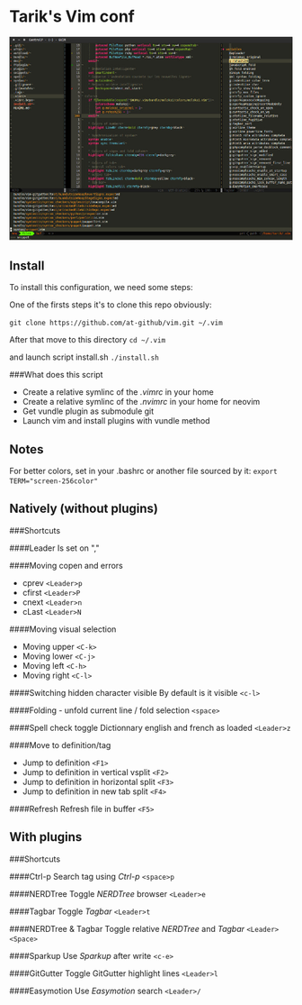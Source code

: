 Tarik's Vim conf
================

![Screenshot](screenshot-vim-full.jpg)

Install
-------

To install this configuration, we need some steps:

One of the firsts steps it's to clone this repo obviously:

`git clone https://github.com/at-github/vim.git ~/.vim`

After that move to this directory
`cd ~/.vim`

and launch script install.sh
`./install.sh`

###What does this script

* Create a relative symlinc of the *.vimrc* in your home
* Create a relative symlinc of the *.nvimrc* in your home for neovim
* Get vundle plugin as submodule git
* Launch vim and install plugins with vundle method

Notes
-----

For better colors, set in your .bashrc or another file sourced by it:
`export TERM="screen-256color"`

Natively (without plugins)
--------------------------

###Shortcuts

####Leader
Is set on ","

####Moving copen and errors
* cprev  `<Leader>p`
* cfirst `<Leader>P`
* cnext  `<Leader>n`
* cLast  `<Leader>N`

####Moving visual selection
* Moving upper `<C-k>`
* Moving lower `<C-j>`
* Moving left  `<C-h>`
* Moving right `<C-l>`

####Switching hidden character visible
By default is it visible
`<c-l>`

####Folding - unfold current line / fold selection
`<space>`

####Spell check toggle
Dictionnary english and french as loaded
`<Leader>z`

####Move to definition/tag
* Jump to definition                     `<F1>`
* Jump to definition in vertical vsplit  `<F2>`
* Jump to definition in horizontal split `<F3>`
* Jump to definition in new tab split    `<F4>`

####Refresh
Refresh file in buffer `<F5>`

With plugins
------------

###Shortcuts

####Ctrl-p
Search tag using *Ctrl-p* `<space>p`

####NERDTree
Toggle *NERDTree* browser `<Leader>e`

####Tagbar
Toggle *Tagbar* `<Leader>t`

####NERDTree & Tagbar
Toggle relative *NERDTree* and *Tagbar* `<Leader><Space>`

####Sparkup
Use *Sparkup* after write `<c-e>`

####GitGutter
Toggle GitGutter highlight lines `<Leader>l`

####Easymotion
Use *Easymotion* search `<Leader>/`

